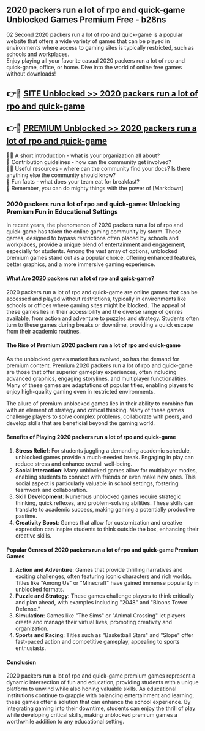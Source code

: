 ## 2020 packers run a lot of rpo and quick-game Unblocked Games Premium Free - b28ns

02 Second 2020 packers run a lot of rpo and quick-game is a popular website that offers a wide variety of games that can be played in environments where access to gaming sites is typically restricted, such as schools and workplaces.  
Enjoy playing all your favorite casual 2020 packers run a lot of rpo and quick-game, office, or home. Dive into the world of online free games without downloads!

## 👉🔴 [SITE Unblocked >> 2020 packers run a lot of rpo and quick-game](http://freeplayer.one?title=2020_packers_run_a_lot_of_rpo_and_quick-game&ref=13D)

## 👉🔴 [PREMIUM Unblocked >> 2020 packers run a lot of rpo and quick-game](http://freeplayer.one?title=2020_packers_run_a_lot_of_rpo_and_quick-game&ref=13D)

🙋‍♀️ A short introduction - what is your organization all about?  
🌈 Contribution guidelines - how can the community get involved?  
👩‍💻 Useful resources - where can the community find your docs? Is there anything else the community should know?  
🍿 Fun facts - what does your team eat for breakfast?  
🧙 Remember, you can do mighty things with the power of [Markdown]

### 2020 packers run a lot of rpo and quick-game: Unlocking Premium Fun in Educational Settings

In recent years, the phenomenon of 2020 packers run a lot of rpo and quick-game has taken the online gaming community by storm. These games, designed to bypass restrictions often placed by schools and workplaces, provide a unique blend of entertainment and engagement, especially for students. Among the vast array of options, unblocked premium games stand out as a popular choice, offering enhanced features, better graphics, and a more immersive gaming experience.

#### What Are 2020 packers run a lot of rpo and quick-game?

2020 packers run a lot of rpo and quick-game are online games that can be accessed and played without restrictions, typically in environments like schools or offices where gaming sites might be blocked. The appeal of these games lies in their accessibility and the diverse range of genres available, from action and adventure to puzzles and strategy. Students often turn to these games during breaks or downtime, providing a quick escape from their academic routines.

#### The Rise of Premium 2020 packers run a lot of rpo and quick-game

As the unblocked games market has evolved, so has the demand for premium content. Premium 2020 packers run a lot of rpo and quick-game are those that offer superior gameplay experiences, often including advanced graphics, engaging storylines, and multiplayer functionalities. Many of these games are adaptations of popular titles, enabling players to enjoy high-quality gaming even in restricted environments.

The allure of premium unblocked games lies in their ability to combine fun with an element of strategy and critical thinking. Many of these games challenge players to solve complex problems, collaborate with peers, and develop skills that are beneficial beyond the gaming world.

#### Benefits of Playing 2020 packers run a lot of rpo and quick-game

1.  **Stress Relief**: For students juggling a demanding academic schedule, unblocked games provide a much-needed break. Engaging in play can reduce stress and enhance overall well-being.
2.  **Social Interaction**: Many unblocked games allow for multiplayer modes, enabling students to connect with friends or even make new ones. This social aspect is particularly valuable in school settings, fostering teamwork and collaboration.
3.  **Skill Development**: Numerous unblocked games require strategic thinking, quick reflexes, and problem-solving abilities. These skills can translate to academic success, making gaming a potentially productive pastime.
4.  **Creativity Boost**: Games that allow for customization and creative expression can inspire students to think outside the box, enhancing their creative skills.

#### Popular Genres of 2020 packers run a lot of rpo and quick-game Premium Games

1.  **Action and Adventure**: Games that provide thrilling narratives and exciting challenges, often featuring iconic characters and rich worlds. Titles like "Among Us" or "Minecraft" have gained immense popularity in unblocked formats.
2.  **Puzzle and Strategy**: These games challenge players to think critically and plan ahead, with examples including "2048" and "Bloons Tower Defense."
3.  **Simulation**: Games like "The Sims" or "Animal Crossing" let players create and manage their virtual lives, promoting creativity and organization.
4.  **Sports and Racing**: Titles such as "Basketball Stars" and "Slope" offer fast-paced action and competitive gameplay, appealing to sports enthusiasts.

#### Conclusion

2020 packers run a lot of rpo and quick-game premium games represent a dynamic intersection of fun and education, providing students with a unique platform to unwind while also honing valuable skills. As educational institutions continue to grapple with balancing entertainment and learning, these games offer a solution that can enhance the school experience. By integrating gaming into their downtime, students can enjoy the thrill of play while developing critical skills, making unblocked premium games a worthwhile addition to any educational setting.